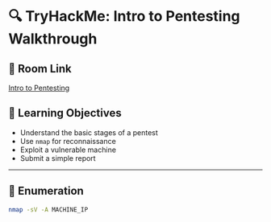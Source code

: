 # 🔍 TryHackMe: Intro to Pentesting Walkthrough

## 📘 Room Link
[Intro to Pentesting](https://tryhackme.com/room/introtopentesting)

## 🧠 Learning Objectives
- Understand the basic stages of a pentest
- Use `nmap` for reconnaissance
- Exploit a vulnerable machine
- Submit a simple report

---

## 🔎 Enumeration
```bash
nmap -sV -A MACHINE_IP



